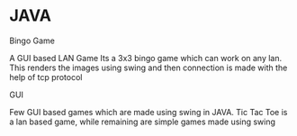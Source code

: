 # JAVA
Bingo Game

A GUI based LAN Game
Its a 3x3 bingo game which can work on any lan. This renders the images using swing and then connection is made with the help of tcp protocol

GUI

Few GUI based games which are made using swing in JAVA.
Tic Tac Toe is a lan based game, while remaining are simple games made using swing
